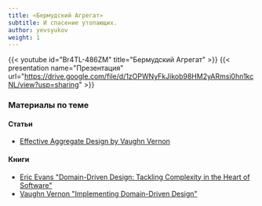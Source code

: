 ```yaml
---
title: «Бермудский Агрегат»
subtitle: И спасение утопающих.
author: yevsyukov
weight: 1
---
```


{{< youtube id="Br4TL-486ZM" title="Бермудский Агрегат" >}}
{{< presentation name="Презентация" url="https://drive.google.com/file/d/1zOPWNyFkJikob98HM2yARmsi0hn1kcNL/view?usp=sharing" >}}

### Материалы по теме

#### Статьи
- [Effective Aggregate Design by Vaughn Vernon](https://dddcommunity.org/library/vernon_2011/)

#### Книги
- [Eric Evans "Domain-Driven Design: Tackling Complexity in the Heart of Software"](https://www.amazon.com/Domain-Driven-Design-Tackling-Complexity-Software/dp/0321125215)
- [Vaughn Vernon "Implementing Domain-Driven Design"](http://www.informit.com/store/implementing-domain-driven-design-9780133039894)

